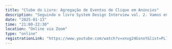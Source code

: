```yaml
---
title: "Clube do Livro: Agregação de Eventos de Clique em Anúncios"
description: "Seguindo o livro System Design Interview vol. 2. Vamos entrar no cap. 22 - Ad Click Event Aggregation"
date: "2025-01-13"
time: "21:00-22:30"
location: "Online via Zoom"
type: "online"
registrationLink: "https://www.youtube.com/watch?v=xnvg24GsnoY&list=PLl10TyPY67JhWj4Inb0vsz9R-fR197Plg"
---
```


